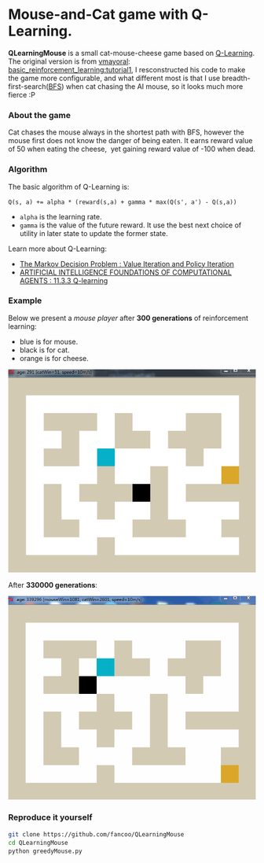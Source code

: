 Mouse-and-Cat game with Q-Learning.
===================================================

<b>QLearningMouse</b>  is a small cat-mouse-cheese game based on [Q-Learning](https://en.wikipedia.org/wiki/Q-learning). The original version is from [vmayoral](https://github.com/vmayoral): [basic_reinforcement_learning:tutorial1](https://github.com/vmayoral/basic_reinforcement_learning/tree/master/tutorial1), I resconstructed his code to make the game more configurable, and what different most is that I use breadth-first-search([BFS](https://en.wikipedia.org/wiki/Breadth-first_search)) when cat chasing the AI mouse, so it looks much more fierce :P 

### About the game
Cat chases the mouse always in the shortest path with BFS, however the mouse first does not know the danger of being eaten. It earns reward value of 50 when eating the cheese,  yet gaining reward value of -100 when dead.

### Algorithm  
The basic algorithm of Q-Learning is:  
```
Q(s, a) += alpha * (reward(s,a) + gamma * max(Q(s', a') - Q(s,a))
```
    
* ```alpha``` is the learning rate.
* ```gamma``` is the value of the future reward.
It use the best next choice of utility in later state to update the former state. 

Learn more about Q-Learning:  
- [The Markov Decision Problem : Value Iteration and Policy Iteration](http://ais.informatik.uni-freiburg.de/teaching/ss03/ams/DecisionProblems.pdf)  
- [ARTIFICIAL INTELLIGENCE FOUNDATIONS OF COMPUTATIONAL AGENTS : 11.3.3 Q-learning](http://artint.info/html/ArtInt_265.html)


### Example
Below we present a *mouse player* after **300 generations** of reinforcement learning:  
* blue is for mouse.
* black is for cat.
* orange is for cheese.

![](resources/snapshot1.gif)

After **330000 generations**:  

![](resources/snapshot2.gif)


### Reproduce it yourself

```bash
git clone https://github.com/fancoo/QLearningMouse
cd QLearningMouse
python greedyMouse.py
```
